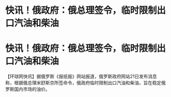 # 快讯！俄政府：俄总理签令，临时限制出口汽油和柴油

# 快讯！俄政府：俄总理签令，临时限制出口汽油和柴油

【环球网快讯】据俄罗斯《报纸报》网站报道，俄罗斯政府网站21日发布消息称，根据俄总理米舒斯京所签命令，俄政府临时限制出口汽油和柴油，旨在稳定俄罗斯国内市场的油价。

